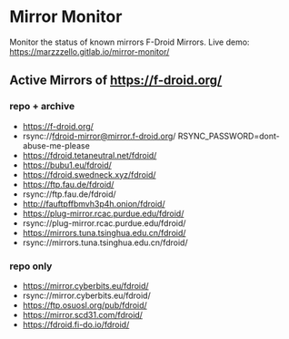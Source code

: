# Mirror Monitor

Monitor the status of known mirrors F-Droid Mirrors.
Live demo: https://marzzzello.gitlab.io/mirror-monitor/


## Active Mirrors of https://f-droid.org/

### repo + archive
* https://f-droid.org/
* rsync://fdroid-mirror@mirror.f-droid.org/ RSYNC_PASSWORD=dont-abuse-me-please
* https://fdroid.tetaneutral.net/fdroid/
* https://bubu1.eu/fdroid/
* https://fdroid.swedneck.xyz/fdroid/
* https://ftp.fau.de/fdroid/
* rsync://ftp.fau.de/fdroid/
* http://fauftpffbmvh3p4h.onion/fdroid/
* https://plug-mirror.rcac.purdue.edu/fdroid/
* rsync://plug-mirror.rcac.purdue.edu/fdroid/
* https://mirrors.tuna.tsinghua.edu.cn/fdroid/
* rsync://mirrors.tuna.tsinghua.edu.cn/fdroid/

### repo only
* https://mirror.cyberbits.eu/fdroid/
* rsync://mirror.cyberbits.eu/fdroid/
* https://ftp.osuosl.org/pub/fdroid/
* https://mirror.scd31.com/fdroid/
* https://fdroid.fi-do.io/fdroid/
